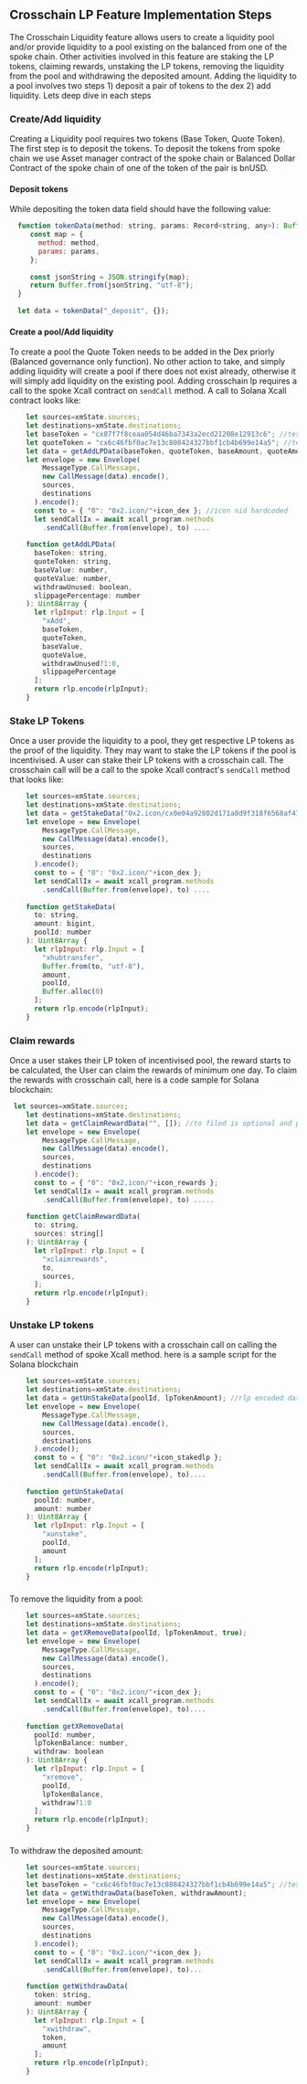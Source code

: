 ## Crosschain LP Feature Implementation Steps
The Crosschain Liquidity feature allows users to create a liquidity pool and/or provide
liquidity to a pool existing on the balanced from one of the spoke chain. Other activities
involved in this feature are staking the LP tokens, claiming rewards, unstaking the LP tokens,
 removing the liquidity from the pool and withdrawing the deposited amount. Adding the liquidity
 to a pool involves two steps 1) deposit a pair of tokens to the dex 2) add liquidity. Lets deep 
dive in each steps


### Create/Add liquidity
Creating a Liquidity pool requires two tokens (Base Token, Quote Token). The first step is to
deposit the tokens. To deposit the tokens from spoke chain we use Asset manager contract of the
spoke chain or Balanced Dollar Contract of the spoke chain of one of the token of the
pair is bnUSD.
#### Deposit tokens
 While depositing the token data field should have the following value:

```javascript
  function tokenData(method: string, params: Record<string, any>): Buffer {
     const map = {
       method: method,
       params: params,
     };
   
     const jsonString = JSON.stringify(map);
     return Buffer.from(jsonString, "utf-8");
  }
  
  let data = tokenData("_deposit", {});
```
#### Create a pool/Add liquidity
To create a pool the Quote Token needs to be added in the Dex priorly (Balanced governance only function). 
No other action to take, and simply adding liquidity will create a pool if there does not exist
already, otherwise it will simply add liquidity on the existing pool. Adding crosschain lp requires a call
to the spoke Xcall contract on `sendCall` method. A call to Solana Xcall contract looks like: 

```javascript
    let sources=xmState.sources;
    let destinations=xmState.destinations;
    let baseToken = "cx87f7f8ceaa054d46ba7343a2ecd21208e12913c6"; //testnet bnusd address
    let quoteToken = "cx6c46fbf0ac7e13c808424327bbf1cb4b699e14a5"; //testnet wrap sol address
    let data = getAddLPData(baseToken, quoteToken, baseAmount, quoteAmount, true, slippagePercentage); //get rlp encoded data
    let envelope = new Envelope(
        MessageType.CallMessage,
        new CallMessage(data).encode(),
        sources,
        destinations
      ).encode();
      const to = { "0": "0x2.icon/"+icon_dex }; //icon nid hardcoded
      let sendCallIx = await xcall_program.methods
        .sendCall(Buffer.from(envelope), to) ....
        
    function getAddLPData(
      baseToken: string,
      quoteToken: string,
      baseValue: number,
      quoteValue: number,
      withdrawUnused: boolean,
      slippagePercentage: number
    ): Uint8Array {
      let rlpInput: rlp.Input = [
        "xAdd",
        baseToken,
        quoteToken,
        baseValue,
        quoteValue,
        withdrawUnused?1:0,
        slippagePercentage
      ];
      return rlp.encode(rlpInput);
    }
```


### Stake LP Tokens
Once a user provide the liquidity to a pool, they get respective LP tokens as the proof of the liquidity.
They may want to stake the LP tokens if the pool is incentivised. A user can stake their LP tokens
with a crosschain call. The crosschain call will be a call to the spoke Xcall contract's `sendCall`
method that looks like: 
```javascript
    let sources=xmState.sources;
    let destinations=xmState.destinations;
    let data = getStakeData("0x2.icon/cx0e04a92802d171a8d9f318f6568af47d68dba902", poolId, lpTokenAmount); //testnet stakedLp contract's network address hardcodec
    let envelope = new Envelope(
        MessageType.CallMessage,
        new CallMessage(data).encode(),
        sources,
        destinations
      ).encode();
      const to = { "0": "0x2.icon/"+icon_dex };
      let sendCallIx = await xcall_program.methods
        .sendCall(Buffer.from(envelope), to) ....
        
    function getStakeData(
      to: string,
      amount: bigint,
      poolId: number
    ): Uint8Array {
      let rlpInput: rlp.Input = [
        "xhubtransfer",
        Buffer.from(to, "utf-8"),
        amount,
        poolId,
        Buffer.alloc(0)
      ];
      return rlp.encode(rlpInput);
    }
```


### Claim rewards 
Once a user stakes their LP token of incentivised pool, the reward starts to be calculated, the User can
claim the rewards of minimum one day. To claim the rewards with crosschain call, here is a code sample for
Solana blockchain: 
```javascript
 let sources=xmState.sources;
    let destinations=xmState.destinations;
    let data = getClaimRewardData("", []); //to filed is optional and protocol list is also optional
    let envelope = new Envelope(
        MessageType.CallMessage,
        new CallMessage(data).encode(),
        sources,
        destinations
      ).encode();
      const to = { "0": "0x2.icon/"+icon_rewards };
      let sendCallIx = await xcall_program.methods
        .sendCall(Buffer.from(envelope), to) .....
        
    function getClaimRewardData(
      to: string,
      sources: string[]
    ): Uint8Array {
      let rlpInput: rlp.Input = [
        "xclaimrewards",
        to,
        sources,
      ];
      return rlp.encode(rlpInput);
    }
```

### Unstake LP tokens
A user can unstake their LP tokens with a crosschain call on calling the `sendCall` method of spoke 
Xcall method. here is a sample script for the Solana blockchain
```javascript
    let sources=xmState.sources;
    let destinations=xmState.destinations;
    let data = getUnStakeData(poolId, lpTokenAmount); //rlp encoded data
    let envelope = new Envelope(
        MessageType.CallMessage,
        new CallMessage(data).encode(),
        sources,
        destinations
      ).encode();
      const to = { "0": "0x2.icon/"+icon_stakedlp };
      let sendCallIx = await xcall_program.methods
        .sendCall(Buffer.from(envelope), to)....
        
    function getUnStakeData(
      poolId: number,
      amount: number
    ): Uint8Array {
      let rlpInput: rlp.Input = [
        "xunstake",
        poolId,
        amount
      ];
      return rlp.encode(rlpInput);
    }
```
###
To remove the liquidity from a pool: 
```javascript
    let sources=xmState.sources;
    let destinations=xmState.destinations;
    let data = getXRemoveData(poolId, lpTokenAmout, true);
    let envelope = new Envelope(
        MessageType.CallMessage,
        new CallMessage(data).encode(),
        sources,
        destinations
      ).encode();
      const to = { "0": "0x2.icon/"+icon_dex };
      let sendCallIx = await xcall_program.methods
        .sendCall(Buffer.from(envelope), to)....
        
    function getXRemoveData(
      poolId: number,
      lpTokenBalance: number,
      withdraw: boolean
    ): Uint8Array {
      let rlpInput: rlp.Input = [
        "xremove",
        poolId,
        lpTokenBalance,
        withdraw?1:0
      ];
      return rlp.encode(rlpInput);
    }
```
###
To withdraw the deposited amount: 
```javascript
    let sources=xmState.sources;
    let destinations=xmState.destinations;
    let baseToken = "cx6c46fbf0ac7e13c808424327bbf1cb4b699e14a5"; //testnet wrapped sol token address
    let data = getWithdrawData(baseToken, withdrawAmount);
    let envelope = new Envelope(
        MessageType.CallMessage,
        new CallMessage(data).encode(),
        sources,
        destinations
      ).encode();
      const to = { "0": "0x2.icon/"+icon_dex };
      let sendCallIx = await xcall_program.methods
        .sendCall(Buffer.from(envelope), to)...
        
    function getWithdrawData(
      token: string,
      amount: number
    ): Uint8Array {
      let rlpInput: rlp.Input = [
        "xwithdraw",
        token,
        amount
      ];
      return rlp.encode(rlpInput);
    }
     
```